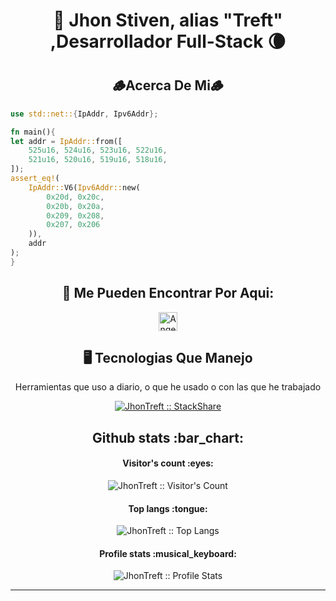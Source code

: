 <h1 align="center"> 👾 Jhon Stiven, alias "Treft" ,Desarrollador Full-Stack 🌘 <h1>
<h2 align="center"> 🪵Acerca De Mi🪵</h2>

```rust
use std::net::{IpAddr, Ipv6Addr};

fn main(){
let addr = IpAddr::from([
    525u16, 524u16, 523u16, 522u16,
    521u16, 520u16, 519u16, 518u16,
]);
assert_eq!(
    IpAddr::V6(Ipv6Addr::new(
        0x20d, 0x20c,
        0x20b, 0x20a,
        0x209, 0x208,
        0x207, 0x206
    )),
    addr
);
}
```

<h2 align="center">👾 Me Pueden Encontrar Por Aqui:</h2>

<p align="center">
  
  <a href="https://www.youtube.com/@programmer_center">
    <img src="https://www.vectorlogo.zone/logos/youtube/youtube-icon.svg" alt="Angel Santiago Jaime Zavala's YouTube Channel" height="30" width="30">
  </a>
</p>

<h2 align="center">🖥 Tecnologias Que Manejo </h2>

<p align="center">Herramientas que uso a diario, o que he usado o con las que he trabajado</p>
<p align="center">
  <a href="https://stackshare.io/caicedomosquerajhonstiven/my-stack">
    <img src="http://img.shields.io/badge/tech-stack-0690fa.svg?style=flat" alt="JhonTreft :: StackShare" />
  </a>
</p>

<h2 align="center">Github stats :bar_chart:</h2>

<h4 align="center">Visitor's count :eyes:</h4>

<p align="center"><img src="https://profile-counter.glitch.me/{JhonTreft}/count.svg" alt="JhonTreft :: Visitor's Count" /></p>

<h4 align="center">Top langs :tongue:</h4>

<p align="center"><img src="https://github-readme-stats.vercel.app/api/top-langs/?username=JhonTreft&langs_count=10&theme=tokyonight&layout=compact" alt="JhonTreft :: Top Langs" /></p>

<h4 align="center">Profile stats :musical_keyboard:</h4>

<p align="center"><img src="https://github-readme-stats.vercel.app/api?username=JhonTreft&show_icons=true&theme=synthwave" alt="JhonTreft :: Profile Stats" /></p>



---
